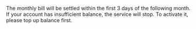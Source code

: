 The monthly bill will be settled within the first 3 days of the following month. If your account has insufficient balance, the service will stop. To activate it, please top up balance first.
